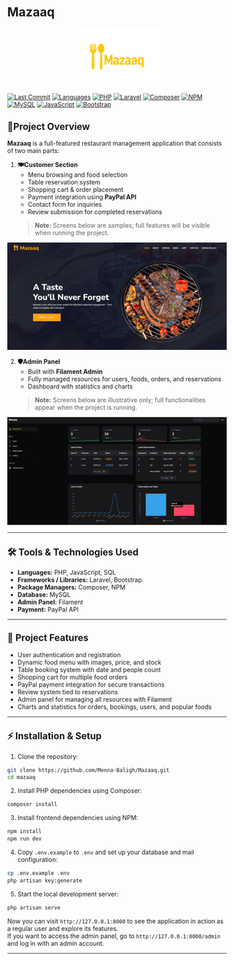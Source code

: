 # Mazaaq 

<p align="center">
  <img src="public/assets/img/logo.png" alt="Mazaaq Logo" width="200">
</p>

[![Last Commit](https://img.shields.io/github/last-commit/Menna-Baligh/Mazaaq?style=flat-square&color=blue)](https://github.com/Menna-Baligh/Mazaaq)
[![Languages](https://img.shields.io/github/languages/count/Menna-Baligh/Mazaaq?style=flat-square&color=success)](https://github.com/Menna-Baligh/Mazaaq)
[![PHP](https://img.shields.io/badge/PHP-%20-blue?logo=php&style=flat-square)]()
[![Laravel](https://img.shields.io/badge/Laravel-%20-red?logo=laravel&style=flat-square)]()
[![Composer](https://img.shields.io/badge/Composer-%20-pink?logo=composer&style=flat-square)]()
[![NPM](https://img.shields.io/badge/NPM-%20-lightgrey?logo=npm&style=flat-square)]()
[![MySQL](https://img.shields.io/badge/MySQL-%20-blue?logo=mysql&style=flat-square)]()
[![JavaScript](https://img.shields.io/badge/JavaScript-%20-yellow?logo=javascript&style=flat-square)]()
[![Bootstrap](https://img.shields.io/badge/Bootstrap-%20-purple?logo=bootstrap&style=flat-square)]()


## 📝Project Overview

**Mazaaq** is a full-featured restaurant management application that consists of two main parts:

1. **🍽️Customer Section**
   - Menu browsing and food selection
   - Table reservation system
   - Shopping cart & order placement
   - Payment integration using **PayPal API**
   - Contact form for inquiries
   - Review submission for completed reservations
   > **Note:** Screens below are samples; full features will be visible when running the project.

![Customer Section Screenshot](public/assets/img/user.PNG)

2. **🛡️Admin Panel**
   - Built with **Filament Admin**
   - Fully managed resources for users, foods, orders, and reservations
   - Dashboard with statistics and charts
   > **Note:** Screens below are illustrative only; full functionalities appear when the project is running.

![Admin Panel Screenshot](public/assets/img/dashboard.PNG)



---

## 🛠 Tools & Technologies Used

* **Languages:** PHP, JavaScript, SQL
* **Frameworks / Libraries:** Laravel, Bootstrap
* **Package Managers:** Composer, NPM
* **Database:** MySQL
* **Admin Panel:** Filament
* **Payment:** PayPal API

---

## 🚀 Project Features

- User authentication and registration
- Dynamic food menu with images, price, and stock
- Table booking system with date and people count
- Shopping cart for multiple food orders
- PayPal payment integration for secure transactions
- Review system tied to reservations
- Admin panel for managing all resources with Filament
- Charts and statistics for orders, bookings, users, and popular foods

---

## ⚡ Installation & Setup

1. Clone the repository:

```bash
git clone https://github.com/Menna-Baligh/Mazaaq.git
cd mazaaq
```

2. Install PHP dependencies using Composer:

```bash
composer install
```

3. Install frontend dependencies using NPM:

```bash
npm install
npm run dev
```

4. Copy `.env.example` to `.env` and set up your database and mail configuration:

```bash
cp .env.example .env
php artisan key:generate
```


5. Start the local development server:

```bash
php artisan serve
```

Now you can visit `http://127.0.0.1:8000` to see the application in action as a regular user and explore its features.  
If you want to access the admin panel, go to `http://127.0.0.1:8000/admin` and log in with an admin account.

---



